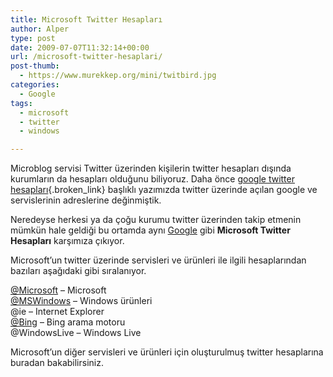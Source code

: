 ```yaml
---
title: Microsoft Twitter Hesapları
author: Alper
type: post
date: 2009-07-07T11:32:14+00:00
url: /microsoft-twitter-hesaplari/
post-thumb:
  - https://www.murekkep.org/mini/twitbird.jpg
categories:
  - Google
tags:
  - microsoft
  - twitter
  - windows

---
```

Microblog servisi Twitter üzerinden kişilerin twitter hesapları dışında kurumların da hesapları olduğunu biliyoruz. Daha önce [google twitter hesapları][1]{.broken_link} başlıklı yazımızda twitter üzerinde açılan google ve servislerinin adreslerine değinmiştik. 

Neredeyse herkesi ya da çoğu kurumu twitter üzerinden takip etmenin mümkün hale geldiği bu ortamda aynı [Google][2] gibi **Microsoft Twitter Hesapları** karşımıza çıkıyor. 

Microsoft&#8217;un twitter üzerinde servisleri ve ürünleri ile ilgili hesaplarından bazıları aşağıdaki gibi sıralanıyor. 

<a href="https://twitter.com/microsoft" target="_blank">@Microsoft</a> &#8211; Microsoft  
<a href="https://twitter.com/mswindows" target="_blank">@MSWindows</a> &#8211; Windows ürünleri  
@ie – Internet Explorer  
<a href="https://twitter.com/bing" target="_blank">@Bing</a> – Bing arama motoru  
@WindowsLive – Windows Live

Microsoft&#8217;un diğer servisleri ve ürünleri için oluşturulmuş twitter hesaplarına buradan bakabilirsiniz.

 [1]: https://www.murekkep.org/google-twitter-hesaplari-1368
 [2]: https://www.murekkep.org/konu/web-uygulamalari-ve-internet/google